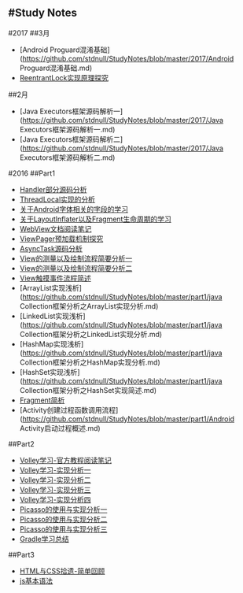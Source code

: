 #Study Notes
---

#2017
##3月
* [Android Proguard混淆基础](https://github.com/stdnull/StudyNotes/blob/master/2017/Android Proguard混淆基础.md)
* [ReentrantLock实现原理探究](https://github.com/stdnull/StudyNotes/blob/master/2017/ReentrantLock实现原理探究.md)

##2月
* [Java Executors框架源码解析一](https://github.com/stdnull/StudyNotes/blob/master/2017/Java Executors框架源码解析一.md)
* [Java Executors框架源码解析二](https://github.com/stdnull/StudyNotes/blob/master/2017/Java Executors框架源码解析二.md)

#2016
##Part1
* [Handler部分源码分析](https://github.com/stdnull/StudyNotes/blob/master/part1/Handler源码分析.md)
* [ThreadLocal实现的分析](https://github.com/stdnull/StudyNotes/blob/master/part1/TheadLocal实现分析.md)
* [关于Android字体相关的字段的学习](https://github.com/stdnull/StudyNotes/blob/master/part1/Android字符的尺寸的详解.md)
* [关于LayoutInflater以及Fragment生命周期的学习](https://github.com/stdnull/StudyNotes/blob/master/part1/关于LayoutInflater以及Fragment生命周期的学习.md)
* [WebView文档阅读笔记](https://github.com/stdnull/StudyNotes/blob/master/part1/WebView文档阅读笔记.md)
* [ViewPager预加载机制探究](https://github.com/stdnull/StudyNotes/blob/master/part1/ViewPager预加载机制探究.md)
* [AsyncTask源码分析](https://github.com/stdnull/StudyNotes/blob/master/part1/AsyncTask源码分析.md)
* [View的测量以及绘制流程简要分析一](https://github.com/stdnull/StudyNotes/blob/master/part1/View的测量以及绘制流程简要分析一.md)
* [View的测量以及绘制流程简要分析二](https://github.com/stdnull/StudyNotes/blob/master/part1/View的测量以及绘制流程简要分析二.md)
* [View触摸事件流程简述](https://github.com/stdnull/StudyNotes/blob/master/part1/View触摸事件流程简述.md)
* [ArrayList实现浅析](https://github.com/stdnull/StudyNotes/blob/master/part1/java Collection框架分析之ArrayList实现分析.md)
* [LinkedList实现浅析](https://github.com/stdnull/StudyNotes/blob/master/part1/java Collection框架分析之LinkedList实现分析.md)
* [HashMap实现浅析](https://github.com/stdnull/StudyNotes/blob/master/part1/java Collection框架分析之HashMap实现分析.md)
* [HashSet实现浅析](https://github.com/stdnull/StudyNotes/blob/master/part1/java Collection框架分析之HashSet实现简述.md)
* [Fragment简析](https://github.com/stdnull/StudyNotes/blob/master/part1/Fragment简析.md)
* [Activity创建过程函数调用流程](https://github.com/stdnull/StudyNotes/blob/master/part1/Android Activity启动过程概述.md)

##Part2
* [Volley学习-官方教程阅读笔记](https://github.com/stdnull/StudyNotes/blob/master/part2/Volley学习之官方教程阅读笔记.md)
* [Volley学习-实现分析一](https://github.com/stdnull/StudyNotes/blob/master/part2/Volley学习-实现分析一.md)
* [Volley学习-实现分析二](https://github.com/stdnull/StudyNotes/blob/master/part2/Volley学习-实现分析二.md)
* [Volley学习-实现分析三](https://github.com/stdnull/StudyNotes/blob/master/part2/Volley学习-实现分析三.md)
* [Volley学习-实现分析四](https://github.com/stdnull/StudyNotes/blob/master/part2/Volley学习-实现分析四.md)
* [Picasso的使用与实现分析一](https://github.com/stdnull/StudyNotes/blob/master/part2/Picasso的使用与实现分析一.md)
* [Picasso的使用与实现分析二](https://github.com/stdnull/StudyNotes/blob/master/part2/Picasso的使用与实现分析二.md)
* [Picasso的使用与实现分析三](https://github.com/stdnull/StudyNotes/blob/master/part2/Picasso的使用与实现分析三.md)
* [Gradle学习总结](https://github.com/stdnull/StudyNotes/blob/master/part2/Gradle学习总结.md)


##Part3
* [HTML与CSS拾遗-简单回顾](https://github.com/stdnull/StudyNotes/blob/master/part3/HTML与CSS拾遗.md)
* [js基本语法](https://github.com/stdnull/StudyNotes/blob/master/part3/JavaScrip基本语法.md)
